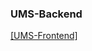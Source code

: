 ### UMS-Backend

<a href="https://github.com/ansi22/User-Management-System-Frontend">[UMS-Frontend]</a>
